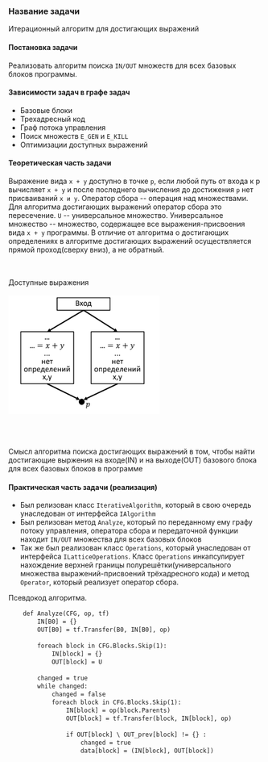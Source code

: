 ### Название задачи

Итерационный алгоритм для достигающих выражений

#### Постановка задачи

Реализовать алгоритм поиска `IN/OUT` множеств для всех базовых блоков программы.

#### Зависимости задач в графе задач

* Базовые блоки
* Трехадресный код
* Граф потока управления
* Поиск множеств `E_GEN` и `E_KILL`
* Оптимизации доступных выражений

#### Теоретическая часть задачи

Выражение вида `x + y` доступно в точке `p`, если любой путь от входа к p вычисляет `x + y` и после последнего вычисления до достижения `p` нет присваиваний `x и y`.
Оператор сбора -- операция над множествами. Для алгоритма достигающих выражений оператор сбора это пересечение.
`U` -- универсальное множество. 
Универсальное множество -- множество, содержащее все выражения-присвоения вида `x + y` программы.
В отличие от алгоритма о достигающих определениях в алгоритме достигающих выражений осуществляется прямой проход(сверху вниз), а не обратный.

<br/><br/>Доступные выражения<br/><br/>
<img src="images/38/1.png" width="300">

<br/><br/>

Смысл алгоритма поиска достигающих выражений в том, чтобы найти достигающие выржения на входе(IN) и на выходе(OUT) базового блока для всех базовых блоков в программе

#### Практическая часть задачи (реализация)

* Был релизован класс `IterativeAlgorithm`, который в свою очередь унаследован от интерфейса `IAlgorithm`
* Был релизован метод `Analyze`, который по переданному ему графу потоку управления, оператора сбора и передаточной функции находит `IN/OUT` множества для всех базовых блоков
* Так же был реализован класс `Operations`, который унаследован от интерфейса `ILatticeOperations`. Класс `Operations` инкапсулирует нахождение верхней границы полурешётки(универсального множества выражений-присвоений трёхадресного кода) и метод `Operator`, который реализует оператор сбора.

Псевдокод алгоритма.

```algorithm
	def Analyze(CFG, op, tf)
		IN[B0] = {}
		OUT[B0] = tf.Transfer(B0, IN[B0], op)
		
		foreach block in CFG.Blocks.Skip(1):
			IN[block] = {}
			OUT[block] = U
		
		changed = true
		while changed:
			changed = false
			foreach block in CFG.Blocks.Skip(1):
				IN[block] = op(block.Parents)
				OUT[block] = tf.Transfer(block, IN[block], op)
				
				if OUT[block] \ OUT_prev[block] != {} :
					changed = true
					data[block] = (IN[block], OUT[block])
```

<!-- #### Тесты
TODO

#### Пример работы
TODO -->
